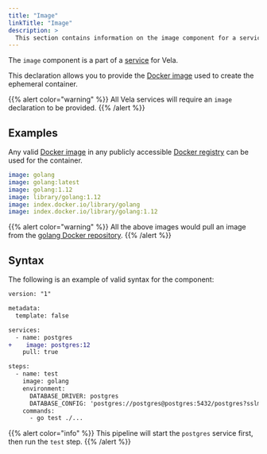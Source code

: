 ```yaml
---
title: "Image"
linkTitle: "Image"
description: >
  This section contains information on the image component for a service.
---
```


The `image` component is a part of a [service](/docs/concepts/pipeline/services/) for Vela.

This declaration allows you to provide the [Docker image](https://docs.docker.com/engine/docker-overview/#images) used to create the ephemeral container.

{{% alert color="warning" %}}
All Vela services will require an `image` declaration to be provided.
{{% /alert %}}

## Examples

Any valid [Docker image](https://docs.docker.com/engine/docker-overview/#images) in any publicly accessible [Docker registry](https://docs.docker.com/registry/) can be used for the container.

```yaml
image: golang
image: golang:latest
image: golang:1.12
image: library/golang:1.12
image: index.docker.io/library/golang
image: index.docker.io/library/golang:1.12
```

{{% alert color="warning" %}}
All the above images would pull an image from the [golang Docker repository](https://hub.docker.com/_/golang).
{{% /alert %}}

## Syntax

The following is an example of valid syntax for the component:

```diff
version: "1"

metadata:
  template: false

services:
  - name: postgres
+    image: postgres:12
    pull: true

steps:
  - name: test
    image: golang
    environment:
      DATABASE_DRIVER: postgres
      DATABASE_CONFIG: 'postgres://postgres@postgres:5432/postgres?sslmode=disable'
    commands:
      - go test ./...
```

{{% alert color="info" %}}
This pipeline will start the `postgres` service first, then run the `test` step.
{{% /alert %}}
